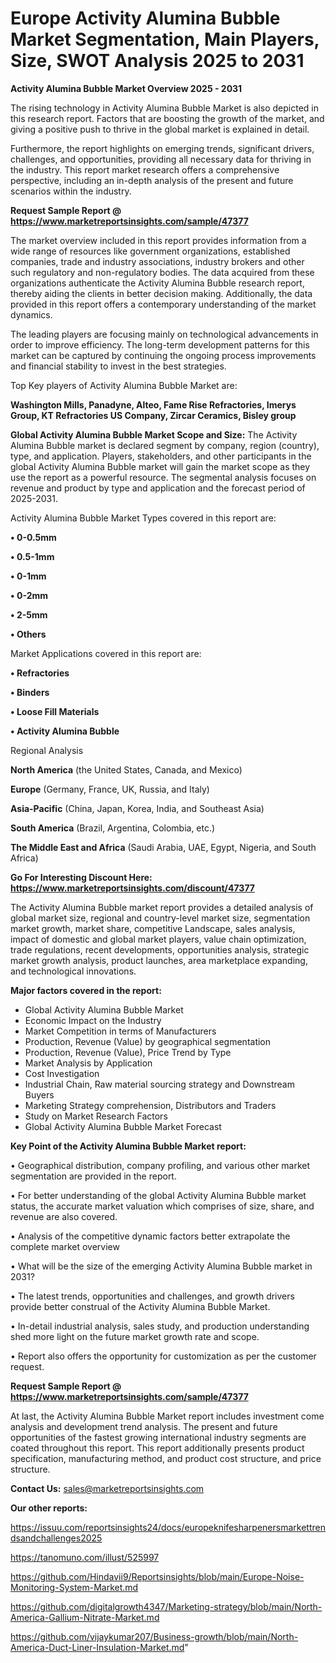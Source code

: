 # Europe Activity Alumina Bubble Market Segmentation, Main Players, Size, SWOT Analysis 2025 to 2031

<Strong> Activity Alumina Bubble Market Overview 2025 - 2031</strong>

The rising technology in Activity Alumina Bubble Market is also depicted in this research report. Factors that are boosting the growth of the market, and giving a positive push to thrive in the global market is explained in detail.

Furthermore, the report highlights on emerging trends, significant drivers, challenges, and opportunities, providing all necessary data for thriving in the industry. This report market research offers a comprehensive perspective, including an in-depth analysis of the present and future scenarios within the industry.

<strong>Request Sample Report @ <a href=https://www.marketreportsinsights.com/sample/47377>https://www.marketreportsinsights.com/sample/47377</a></strong>

The market overview included in this report provides information from a wide range of resources like government organizations, established companies, trade and industry associations, industry brokers and other such regulatory and non-regulatory bodies. The data acquired from these organizations authenticate the Activity Alumina Bubble research report, thereby aiding the clients in better decision making. Additionally, the data provided in this report offers a contemporary understanding of the market dynamics.

The leading players are focusing mainly on technological advancements in order to improve efficiency. The long-term development patterns for this market can be captured by continuing the ongoing process improvements and financial stability to invest in the best strategies.

Top Key players of Activity Alumina Bubble Market are:

<strong>Washington Mills, Panadyne, Alteo, Fame Rise Refractories, Imerys Group, KT Refractories US Company, Zircar Ceramics, Bisley group</strong>

<strong><b>Global Activity Alumina Bubble Market Scope and Size:</b></strong>
The Activity Alumina Bubble market is declared segment by company, region (country), type, and application. Players, stakeholders, and other participants in the global Activity Alumina Bubble market will gain the market scope as they use the report as a powerful resource. The segmental analysis focuses on revenue and product by type and application and the forecast period of 2025-2031.

Activity Alumina Bubble Market Types covered in this report are:

<strong>•  0-0.5mm

•  0.5-1mm

•  0-1mm

•  0-2mm

•  2-5mm

•  Others</strong>

Market Applications covered in this report are:

<strong>•  Refractories

•  Binders

•  Loose Fill Materials

•  Activity Alumina Bubble</strong> 

Regional Analysis

<strong>North America</strong> (the United States, Canada, and Mexico)

<strong>Europe</strong> (Germany, France, UK, Russia, and Italy)

<strong>Asia-Pacific</strong> (China, Japan, Korea, India, and Southeast Asia)

<strong>South America</strong> (Brazil, Argentina, Colombia, etc.)

<strong>The Middle East and Africa</strong> (Saudi Arabia, UAE, Egypt, Nigeria, and South Africa)

<strong>Go For Interesting Discount Here: <a href=https://www.marketreportsinsights.com/discount/47377>https://www.marketreportsinsights.com/discount/47377</a></strong>

The Activity Alumina Bubble market report provides a detailed analysis of global market size, regional and country-level market size, segmentation market growth, market share, competitive Landscape, sales analysis, impact of domestic and global market players, value chain optimization, trade regulations, recent developments, opportunities analysis, strategic market growth analysis, product launches, area marketplace expanding, and technological innovations.

<strong><b>Major factors covered in the report:</b></strong>
<ul>
  <li>Global Activity Alumina Bubble Market </li>
  <li>Economic Impact on the Industry</li>
  <li>Market Competition in terms of Manufacturers</li>
  <li>Production, Revenue (Value) by geographical segmentation</li>
  <li>Production, Revenue (Value), Price Trend by Type</li>
  <li>Market Analysis by Application</li>
  <li>Cost Investigation</li>
  <li>Industrial Chain, Raw material sourcing strategy and Downstream Buyers</li>
  <li>Marketing Strategy comprehension, Distributors and Traders</li>
  <li>Study on Market Research Factors</li>
  <li>Global Activity Alumina Bubble Market Forecast</li>
</ul>

<strong><b>Key Point of the Activity Alumina Bubble Market report:</b></strong>

• Geographical distribution, company profiling, and various other market segmentation are provided in the report.

• For better understanding of the global Activity Alumina Bubble market status, the accurate market valuation which comprises of size, share, and revenue are also covered.

• Analysis of the competitive dynamic factors better extrapolate the complete market overview

• What will be the size of the emerging Activity Alumina Bubble market in 2031?

• The latest trends, opportunities and challenges, and growth drivers provide better construal of the Activity Alumina Bubble Market.

• In-detail industrial analysis, sales study, and production understanding shed more light on the future market growth rate and scope.

• Report also offers the opportunity for customization as per the customer request.

<strong>Request Sample Report @ <a href=https://www.marketreportsinsights.com/sample/47377>https://www.marketreportsinsights.com/sample/47377</a></strong>

At last, the Activity Alumina Bubble Market report includes investment come analysis and development trend analysis. The present and future opportunities of the fastest growing international industry segments are coated throughout this report. This report additionally presents product specification, manufacturing method, and product cost structure, and price structure.

<strong>Contact Us:</strong>
sales@marketreportsinsights.com

<strong>Our other reports:</strong>

<a href=https://issuu.com/reportsinsights24/docs/europeknifesharpenersmarkettrendsandchallenges2025>https://issuu.com/reportsinsights24/docs/europeknifesharpenersmarkettrendsandchallenges2025</a>

<a href=https://tanomuno.com/illust/525997>https://tanomuno.com/illust/525997</a>

<a href=https://github.com/Hindavii9/Reportsinsights/blob/main/Europe-Noise-Monitoring-System-Market.md>https://github.com/Hindavii9/Reportsinsights/blob/main/Europe-Noise-Monitoring-System-Market.md</a>

<a href=https://github.com/digitalgrowth4347/Marketing-strategy/blob/main/North-America-Gallium-Nitrate-Market.md>https://github.com/digitalgrowth4347/Marketing-strategy/blob/main/North-America-Gallium-Nitrate-Market.md</a>

<a href=https://github.com/vijaykumar207/Business-growth/blob/main/North-America-Duct-Liner-Insulation-Market.md>https://github.com/vijaykumar207/Business-growth/blob/main/North-America-Duct-Liner-Insulation-Market.md</a>"
